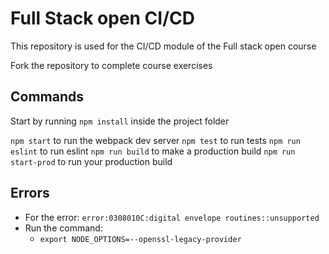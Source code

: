 # Full Stack open CI/CD

This repository is used for the CI/CD module of the Full stack open course

Fork the repository to complete course exercises

## Commands

Start by running `npm install` inside the project folder

`npm start` to run the webpack dev server
`npm test` to run tests
`npm run eslint` to run eslint
`npm run build` to make a production build
`npm run start-prod` to run your production build

## Errors

- For the error: `error:0308010C:digital envelope routines::unsupported`
- Run the command:
  - `export NODE_OPTIONS=--openssl-legacy-provider`
